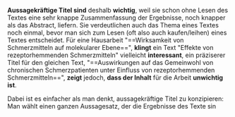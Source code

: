 **Aussagekräftige Titel sind** deshalb **wichtig**, weil sie schon ohne Lesen des Textes eine sehr knappe Zusammenfassung der Ergebnisse, noch knapper als das Abstract, liefern. Sie verdeutlichen auch das Thema eines Textes noch einmal, bevor man sich zum Lesen (oft also auch kaufen/leihen) eines Textes entscheidet. Für eine Hausarbeit "==Wirksamkeit von Schmerzmitteln auf molekularer Ebene==", **klingt** ein Text "Effekte von rezeptorhemmenden Schmerzmitteln" vielleicht **interessant**, ein präziserer Titel für den gleichen Text, "==Auswirkungen auf das Gemeinwohl von chronischen Schmerzpatienten unter Einfluss von rezeptorhemmenden Schmerzmitteln==", **zeigt** jedoch, **dass der Inhalt** für die Arbeit **unwichtig ist**.

Dabei ist es einfacher als man denkt, aussagekräftige Titel zu konzipieren: Man wählt einen ganzen Aussagesatz, der die Ergebnisse des Texte sin